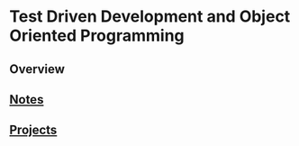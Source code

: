 # Test Driven Development and Object Oriented Programming

## Overview

## [Notes](notes.md)

## [Projects](projects)
